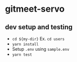 # gitmeet-servo

## dev setup and testing

- `cd ${my-dir}` Ex. `cd users`
- `yarn install`
- Setup `.env` using `sample.env`
- `yarn test`